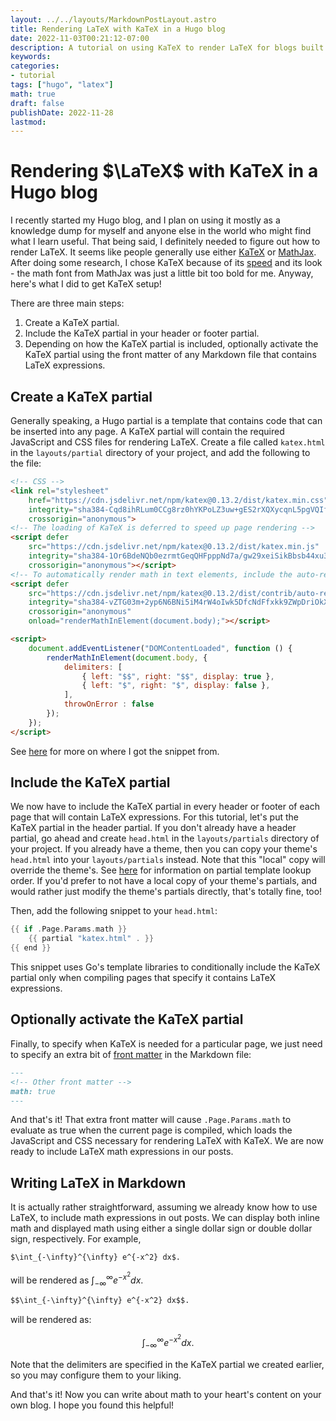 ```yaml
---
layout: ../../layouts/MarkdownPostLayout.astro
title: Rendering LaTeX with KaTeX in a Hugo blog
date: 2022-11-03T00:21:12-07:00
description: A tutorial on using KaTeX to render LaTeX for blogs built with Hugo.
keywords:
categories:
- tutorial
tags: ["hugo", "latex"]
math: true
draft: false
publishDate: 2022-11-28
lastmod:
---
```


# Rendering $\LaTeX$ with KaTeX in a Hugo blog

I recently started my Hugo blog, and I plan on using it mostly as a knowledge dump for myself and anyone else in the world who might find what I learn useful. That being said, I definitely needed to figure out how to render LaTeX. It seems like people generally use either [KaTeX](https://katex.org/) or [MathJax](https://www.mathjax.org/). After doing some research, I chose KaTeX because of its [speed](https://www.intmath.com/cg5/katex-mathjax-comparison.php) and its look - the math font from MathJax was just a little bit too bold for me. Anyway, here's what I did
to get KaTeX setup!

There are three main steps:

1. Create a KaTeX partial.
2. Include the KaTeX partial in your header or footer partial.
3. Depending on how the KaTeX partial is included, optionally activate the KaTeX partial using the front matter of any Markdown file that contains LaTeX expressions.

## Create a KaTeX partial

Generally speaking, a Hugo partial is a template that contains code that can be inserted into any
page. A KaTeX partial will contain the required JavaScript and CSS files for rendering LaTeX. Create a file called `katex.html` in the `layouts/partial` directory of your project, and add the following to the file:

```html
<!-- CSS -->
<link rel="stylesheet"
    href="https://cdn.jsdelivr.net/npm/katex@0.13.2/dist/katex.min.css"
    integrity="sha384-Cqd8ihRLum0CCg8rz0hYKPoLZ3uw+gES2rXQXycqnL5pgVQIflxAUDS7ZSjITLb5"
    crossorigin="anonymous">
<!-- The loading of KaTeX is deferred to speed up page rendering -->
<script defer
    src="https://cdn.jsdelivr.net/npm/katex@0.13.2/dist/katex.min.js"
    integrity="sha384-1Or6BdeNQb0ezrmtGeqQHFpppNd7a/gw29xeiSikBbsb44xu3uAo8c7FwbF5jhbd"
    crossorigin="anonymous"></script>
<!-- To automatically render math in text elements, include the auto-render extension -->
<script defer
    src="https://cdn.jsdelivr.net/npm/katex@0.13.2/dist/contrib/auto-render.min.js"
    integrity="sha384-vZTG03m+2yp6N6BNi5iM4rW4oIwk5DfcNdFfxkk9ZWpDriOkXX8voJBFrAO7MpVl"
    crossorigin="anonymous"
    onload="renderMathInElement(document.body);"></script>

<script>
    document.addEventListener("DOMContentLoaded", function () {
        renderMathInElement(document.body, {
            delimiters: [
                { left: "$$", right: "$$", display: true },
                { left: "$", right: "$", display: false },
            ],
            throwOnError : false
        });
    });
</script>
```

See [here](https://katex.org/docs/browser.html) for more on where I got the snippet from.

## Include the KaTeX partial

We now have to include the KaTeX partial in every header or footer of each page that will contain LaTeX expressions. For this tutorial, let's put the KaTeX partial in the header partial. If you don't already have a header partial, go ahead and create `head.html` in the `layouts/partials` directory of your project. If you already have a theme, then you can copy your theme's `head.html` into your `layouts/partials` instead. Note that this "local" copy will override the
theme's. See [here](https://gohugo.io/templates/partials/#partial-template-lookup-order) for
information on partial template lookup order. If you'd prefer to not have a local copy of your theme's partials, and would rather just modify the theme's partials directly, that's totally fine, too!

Then, add the following snippet to your `head.html`:

```go
{{ if .Page.Params.math }}
    {{ partial "katex.html" . }}
{{ end }}
```

This snippet uses Go's template libraries to conditionally include the KaTeX partial only when
compiling pages that specify it contains LaTeX expressions.

## Optionally activate the KaTeX partial

Finally, to specify when KaTeX is needed for a particular page, we just need to specify an extra bit of [front matter](https://gohugo.io/content-management/front-matter/) in the Markdown file:

```markdown
---
<!-- Other front matter -->
math: true
---
```

And that's it! That extra front matter will cause `.Page.Params.math` to evaluate as true when the current page is compiled, which loads the JavaScript and CSS necessary for rendering LaTeX with KaTeX. We are now ready to include LaTeX math expressions in our posts.

## Writing LaTeX in Markdown

It is actually rather straightforward, assuming we already know how to use LaTeX, to include math expressions in out posts. We can display both inline math and displayed math using either a single dollar sign or double dollar sign, respectively. For example,

```markdown
$\int_{-\infty}^{\infty} e^{-x^2} dx$.
```

will be rendered as $\int_{-\infty}^{\infty} e^{-x^2} dx$.

```markdown
$$\int_{-\infty}^{\infty} e^{-x^2} dx$$.
```

will be rendered as: 

$$
\int_{-\infty}^{\infty} e^{-x^2} dx.
$$

Note that the delimiters are specified in the KaTeX partial we created earlier, so you may configure them to your liking.

And that's it! Now you can write about math to your heart's content on your own blog. I hope you found this helpful!
